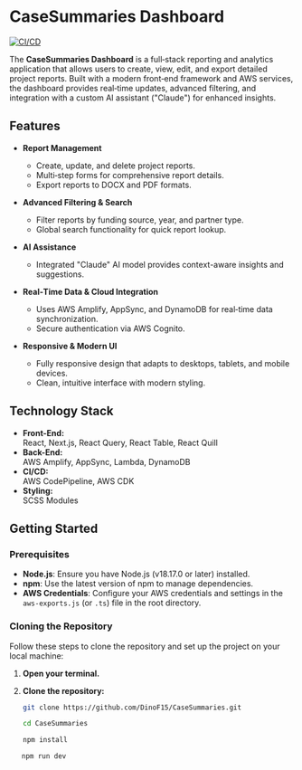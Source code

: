 # CaseSummaries Dashboard

[![CI/CD](https://github.com/DinoF15/CaseSummaries/actions/workflows/pipeline.yaml/badge.svg)](https://github.com/DinoF15/CaseSummaries/actions/workflows/pipeline.yaml)

The **CaseSummaries Dashboard** is a full‑stack reporting and analytics application that allows users to create, view, edit, and export detailed project reports. Built with a modern front‑end framework and AWS services, the dashboard provides real‑time updates, advanced filtering, and integration with a custom AI assistant ("Claude") for enhanced insights.

## Features

- **Report Management**
  - Create, update, and delete project reports.
  - Multi‑step forms for comprehensive report details.
  - Export reports to DOCX and PDF formats.
  
- **Advanced Filtering & Search**
  - Filter reports by funding source, year, and partner type.
  - Global search functionality for quick report lookup.

- **AI Assistance**
  - Integrated "Claude" AI model provides context-aware insights and suggestions.

- **Real‑Time Data & Cloud Integration**
  - Uses AWS Amplify, AppSync, and DynamoDB for real‑time data synchronization.
  - Secure authentication via AWS Cognito.

- **Responsive & Modern UI**
  - Fully responsive design that adapts to desktops, tablets, and mobile devices.
  - Clean, intuitive interface with modern styling.

## Technology Stack

- **Front-End:**  
  React, Next.js, React Query, React Table, React Quill
- **Back-End:**  
  AWS Amplify, AppSync, Lambda, DynamoDB
- **CI/CD:**  
  AWS CodePipeline, AWS CDK
- **Styling:**  
  SCSS Modules


## Getting Started

### Prerequisites

- **Node.js**: Ensure you have Node.js (v18.17.0 or later) installed.
- **npm**: Use the latest version of npm to manage dependencies.
- **AWS Credentials**: Configure your AWS credentials and settings in the `aws-exports.js` (or `.ts`) file in the root directory.

### Cloning the Repository

Follow these steps to clone the repository and set up the project on your local machine:

1. **Open your terminal.**

2. **Clone the repository:**

   ```bash
   git clone https://github.com/DinoF15/CaseSummaries.git
   ```

   ``` bash
   cd CaseSummaries

   ```

   ```bash
   npm install

   ```

```bash
   npm run dev
```

